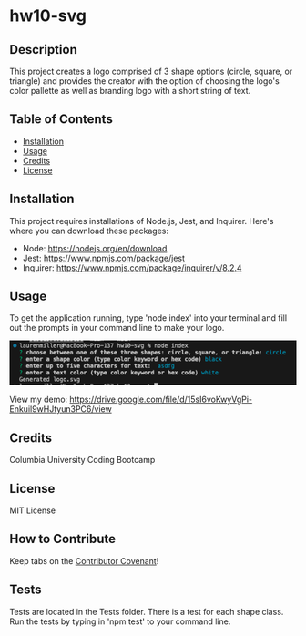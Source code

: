 # hw10-svg

## Description

This project creates a logo comprised of 3 shape options (circle, square, or triangle) and provides the creator with the option of choosing the logo's color pallette as well as branding logo with a short string of text.

## Table of Contents

- [Installation](#installation)
- [Usage](#usage)
- [Credits](#credits)
- [License](#license)

## Installation

This project requires installations of Node.js, Jest, and Inquirer. Here's where you can download these packages:
- Node: https://nodejs.org/en/download
- Jest: https://www.npmjs.com/package/jest
- Inquirer: https://www.npmjs.com/package/inquirer/v/8.2.4  

## Usage

To get the application running, type 'node index' into your terminal and fill out the prompts in your command line to make your logo.

![screenshot of the input](./screenshot.png)

View my demo:
https://drive.google.com/file/d/15sI6voKwyVgPi-Enkuil9wHJtyun3PC6/view

## Credits

Columbia University Coding Bootcamp

## License

MIT License

## How to Contribute

Keep tabs on the [Contributor Covenant](https://www.contributor-covenant.org/)!

## Tests

Tests are located in the Tests folder. There is a test for each shape class. Run the tests by typing in 'npm test' to your command line.
